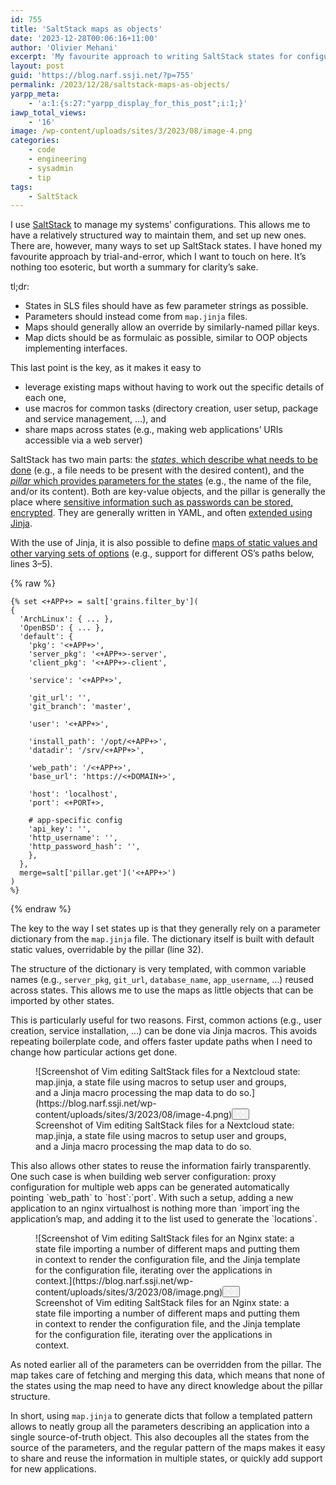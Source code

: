 ```yaml
---
id: 755
title: 'SaltStack maps as objects'
date: '2023-12-28T00:06:16+11:00'
author: 'Olivier Mehani'
excerpt: 'My favourite approach to writing SaltStack states for configuration management revolves around map.jinja following a templated pattern. This helps for decoupling of the parameters and reuse/sharing in multiple states.'
layout: post
guid: 'https://blog.narf.ssji.net/?p=755'
permalink: /2023/12/28/saltstack-maps-as-objects/
yarpp_meta:
    - 'a:1:{s:27:"yarpp_display_for_this_post";i:1;}'
iawp_total_views:
    - '16'
image: /wp-content/uploads/sites/3/2023/08/image-4.png
categories:
    - code
    - engineering
    - sysadmin
    - tip
tags:
    - SaltStack
---
```


I use [SaltStack](http://saltstack.com) to manage my systems’ configurations. This allows me to have a relatively structured way to maintain them, and set up new ones. There are, however, many ways to set up SaltStack states. I have honed my favourite approach by trial-and-error, which I want to touch on here. It’s nothing too esoteric, but worth a summary for clarity’s sake.

tl;dr:

- States in SLS files should have as few parameter strings as possible.
- Parameters should instead come from `map.jinja` files.
- Maps should generally allow an override by similarly-named pillar keys.
- Map dicts should be as formulaic as possible, similar to OOP objects implementing interfaces.

This last point is the key, as it makes it easy to

- leverage existing maps without having to work out the specific details of each one,
- use macros for common tasks (directory creation, user setup, package and service management, …), and
- share maps across states (e.g., making web applications’ URIs accessible via a web server)

SaltStack has two main parts: the [*states*, which describe what needs to be done](https://docs.saltproject.io/salt/user-guide/en/latest/topics/states.html) (e.g., a file needs to be present with the desired content), and the [*pillar* which provides parameters for the states](https://docs.saltproject.io/salt/user-guide/en/latest/topics/pillar.html) (e.g., the name of the file, and/or its content). Both are key-value objects, and the pillar is generally the place where [sensitive information such as passwords can be stored, encrypted](https://docs.saltproject.io/en/latest/topics/pillar/index.html#pillar-encryption). They are generally written in YAML, and often [extended using Jinja](https://docs.saltproject.io/salt/user-guide/en/latest/topics/jinja.html).

With the use of Jinja, it is also possible to define [maps of static values and other varying sets of options](https://docs.saltproject.io/salt/user-guide/en/latest/topics/map-files.html) (e.g., support for different OS’s paths below, lines 3–5).

{% raw %}
```
{% set <+APP+> = salt['grains.filter_by'](                                                                                                                              
{ 
  'ArchLinux': { ... },
  'OpenBSD': { ... },                                                                                                                                                                   
  'default': {                                                                                                                                                          
    'pkg': '<+APP+>',                                                                                                                                                   
    'server_pkg': '<+APP+>-server',                                                                                                                                     
    'client_pkg': '<+APP+>-client',                                                                                                                                     
                                                                                                                                                                        
    'service': '<+APP+>',                                                                                                                                               
                                                                                                                                                                        
    'git_url': '',                                                                                                                                                      
    'git_branch': 'master',                                                                                                                                             
                                                                                                                                                              
    'user': '<+APP+>',                                                                                                                                                  
                                                                                                                                                    
    'install_path': '/opt/<+APP+>',                                                                                                                                     
    'datadir': '/srv/<+APP+>',            

    'web_path': '/<+APP+>',               
    'base_url': 'https://<+DOMAIN+>',        

    'host': 'localhost',
    'port': <+PORT+>,

    # app-specific config
    'api_key': '',
    'http_username': '',
    'http_password_hash': '',
    },
  },
  merge=salt['pillar.get']('<+APP+>')
)
%}
```
{% endraw %}

The key to the way I set states up is that they generally rely on a parameter dictionary from the `map.jinja` file. The dictionary itself is built with default static values, overridable by the pillar (line 32).

The structure of the dictionary is very templated, with common variable names (e.g., `server_pkg`, `git_url`, `database_name`, `app_username`, …) reused across states. This allows me to use the maps as little objects that can be imported by other states.

This is particularly useful for two reasons. First, common actions (e.g., user creation, service installation, …) can be done via Jinja macros. This avoids repeating boilerplate code, and offers faster update paths when I need to change how particular actions get done.

<figure class="wp-block-image size-full wp-lightbox-container" data-wp-context="{"imageId":"6770cbdd3a8b9"}" data-wp-interactive="core/image">![Screenshot of Vim editing SaltStack files for a Nextcloud state: map.jinja, a state file using macros to setup user and groups, and a Jinja macro processing the map data to do so.](https://blog.narf.ssji.net/wp-content/uploads/sites/3/2023/08/image-4.png)<button aria-haspopup="dialog" aria-label="Enlarge image: Screenshot of Vim editing SaltStack files for a Nextcloud state: map.jinja, a state file using macros to setup user and groups, and a Jinja macro processing the map data to do so." class="lightbox-trigger" data-wp-init="callbacks.initTriggerButton" data-wp-on-async--click="actions.showLightbox" data-wp-style--right="state.imageButtonRight" data-wp-style--top="state.imageButtonTop" type="button"> <svg fill="none" height="12" viewbox="0 0 12 12" width="12" xmlns="http://www.w3.org/2000/svg"><path d="M2 0a2 2 0 0 0-2 2v2h1.5V2a.5.5 0 0 1 .5-.5h2V0H2Zm2 10.5H2a.5.5 0 0 1-.5-.5V8H0v2a2 2 0 0 0 2 2h2v-1.5ZM8 12v-1.5h2a.5.5 0 0 0 .5-.5V8H12v2a2 2 0 0 1-2 2H8Zm2-12a2 2 0 0 1 2 2v2h-1.5V2a.5.5 0 0 0-.5-.5H8V0h2Z" fill="#fff"></path></svg></button><figcaption class="wp-element-caption">Screenshot of Vim editing SaltStack files for a Nextcloud state: map.jinja, a state file using macros to setup user and groups, and a Jinja macro processing the map data to do so.</figcaption></figure>This also allows other states to reuse the information fairly transparently. One such case is when building web server configuration: proxy configuration for multiple web apps can be generated automatically pointing `web_path` to `host`:`port`. With such a setup, adding a new application to an nginx virtualhost is nothing more than `import`ing the application’s map, and adding it to the list used to generate the `locations`.

<figure class="wp-block-image size-full wp-lightbox-container" data-wp-context="{"imageId":"6770cbdd3af4e"}" data-wp-interactive="core/image">![Screenshot of Vim editing SaltStack files for an Nginx state: a state file importing a number of different maps and putting them in context to render the configuration file, and the Jinja template for the configuration file, iterating over the applications in context.](https://blog.narf.ssji.net/wp-content/uploads/sites/3/2023/08/image.png)<button aria-haspopup="dialog" aria-label="Enlarge image: Screenshot of Vim editing SaltStack files for an Nginx state: a state file importing a number of different maps and putting them in context to render the configuration file, and the Jinja template for the configuration file, iterating over the applications in context." class="lightbox-trigger" data-wp-init="callbacks.initTriggerButton" data-wp-on-async--click="actions.showLightbox" data-wp-style--right="state.imageButtonRight" data-wp-style--top="state.imageButtonTop" type="button"> <svg fill="none" height="12" viewbox="0 0 12 12" width="12" xmlns="http://www.w3.org/2000/svg"><path d="M2 0a2 2 0 0 0-2 2v2h1.5V2a.5.5 0 0 1 .5-.5h2V0H2Zm2 10.5H2a.5.5 0 0 1-.5-.5V8H0v2a2 2 0 0 0 2 2h2v-1.5ZM8 12v-1.5h2a.5.5 0 0 0 .5-.5V8H12v2a2 2 0 0 1-2 2H8Zm2-12a2 2 0 0 1 2 2v2h-1.5V2a.5.5 0 0 0-.5-.5H8V0h2Z" fill="#fff"></path></svg></button><figcaption class="wp-element-caption">Screenshot of Vim editing SaltStack files for an Nginx state: a state file importing a number of different maps and putting them in context to render the configuration file, and the Jinja template for the configuration file, iterating over the applications in context.</figcaption></figure>As noted earlier all of the parameters can be overridden from the pillar. The map takes care of fetching and merging this data, which means that none of the states using the map need to have any direct knowledge about the pillar structure.

In short, using `map.jinja` to generate dicts that follow a templated pattern allows to neatly group all the parameters describing an application into a single source-of-truth object. This also decouples all the states from the source of the parameters, and the regular pattern of the maps makes it easy to share and reuse the information in multiple states, or quickly add support for new applications.